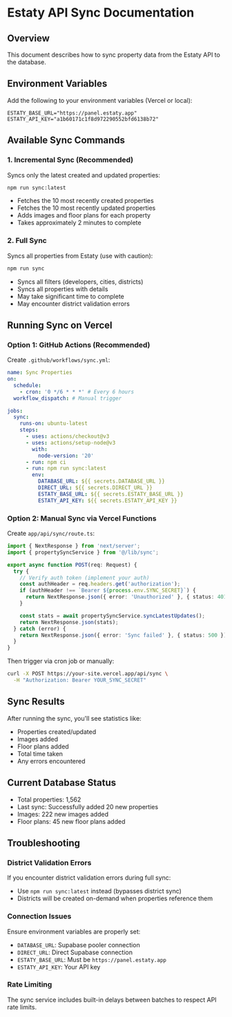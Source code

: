 # Estaty API Sync Documentation

## Overview
This document describes how to sync property data from the Estaty API to the database.

## Environment Variables
Add the following to your environment variables (Vercel or local):

```env
ESTATY_BASE_URL="https://panel.estaty.app"
ESTATY_API_KEY="a1b60171c1f8d972290552bfd6138b72"
```

## Available Sync Commands

### 1. Incremental Sync (Recommended)
Syncs only the latest created and updated properties:
```bash
npm run sync:latest
```
- Fetches the 10 most recently created properties
- Fetches the 10 most recently updated properties
- Adds images and floor plans for each property
- Takes approximately 2 minutes to complete

### 2. Full Sync
Syncs all properties from Estaty (use with caution):
```bash
npm run sync
```
- Syncs all filters (developers, cities, districts)
- Syncs all properties with details
- May take significant time to complete
- May encounter district validation errors

## Running Sync on Vercel

### Option 1: GitHub Actions (Recommended)
Create `.github/workflows/sync.yml`:
```yaml
name: Sync Properties
on:
  schedule:
    - cron: '0 */6 * * *' # Every 6 hours
  workflow_dispatch: # Manual trigger

jobs:
  sync:
    runs-on: ubuntu-latest
    steps:
      - uses: actions/checkout@v3
      - uses: actions/setup-node@v3
        with:
          node-version: '20'
      - run: npm ci
      - run: npm run sync:latest
        env:
          DATABASE_URL: ${{ secrets.DATABASE_URL }}
          DIRECT_URL: ${{ secrets.DIRECT_URL }}
          ESTATY_BASE_URL: ${{ secrets.ESTATY_BASE_URL }}
          ESTATY_API_KEY: ${{ secrets.ESTATY_API_KEY }}
```

### Option 2: Manual Sync via Vercel Functions
Create `app/api/sync/route.ts`:
```typescript
import { NextResponse } from 'next/server';
import { propertySyncService } from '@/lib/sync';

export async function POST(req: Request) {
  try {
    // Verify auth token (implement your auth)
    const authHeader = req.headers.get('authorization');
    if (authHeader !== `Bearer ${process.env.SYNC_SECRET}`) {
      return NextResponse.json({ error: 'Unauthorized' }, { status: 401 });
    }

    const stats = await propertySyncService.syncLatestUpdates();
    return NextResponse.json(stats);
  } catch (error) {
    return NextResponse.json({ error: 'Sync failed' }, { status: 500 });
  }
}
```

Then trigger via cron job or manually:
```bash
curl -X POST https://your-site.vercel.app/api/sync \
  -H "Authorization: Bearer YOUR_SYNC_SECRET"
```

## Sync Results
After running the sync, you'll see statistics like:
- Properties created/updated
- Images added
- Floor plans added
- Total time taken
- Any errors encountered

## Current Database Status
- Total properties: 1,562
- Last sync: Successfully added 20 new properties
- Images: 222 new images added
- Floor plans: 45 new floor plans added

## Troubleshooting

### District Validation Errors
If you encounter district validation errors during full sync:
- Use `npm run sync:latest` instead (bypasses district sync)
- Districts will be created on-demand when properties reference them

### Connection Issues
Ensure environment variables are properly set:
- `DATABASE_URL`: Supabase pooler connection
- `DIRECT_URL`: Direct Supabase connection
- `ESTATY_BASE_URL`: Must be `https://panel.estaty.app`
- `ESTATY_API_KEY`: Your API key

### Rate Limiting
The sync service includes built-in delays between batches to respect API rate limits.